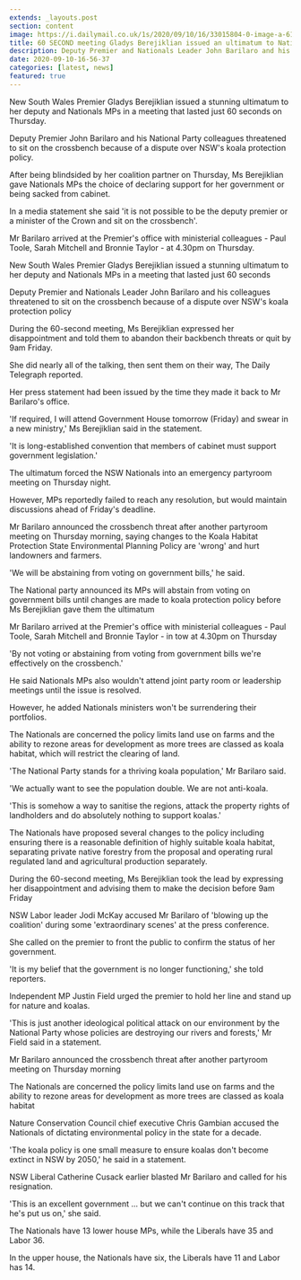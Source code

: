 ```yaml
---
extends: _layouts.post
section: content
image: https://i.dailymail.co.uk/1s/2020/09/10/16/33015804-0-image-a-61_1599751422919.jpg 
title: 60 SECOND meeting Gladys Berejiklian issued an ultimatum to National MPs Back me in or quit 
description: Deputy Premier and Nationals Leader John Barilaro and his colleagues threatened to sit on the crossbench because of a dispute over NSWs koala protection policy. 
date: 2020-09-10-16-56-37 
categories: [latest, news] 
featured: true 
--- 
```

New South Wales Premier Gladys Berejiklian issued a stunning ultimatum to her deputy and Nationals MPs in a meeting that lasted just 60 seconds on Thursday.

Deputy Premier John Barilaro and his National Party colleagues threatened to sit on the crossbench because of a dispute over NSW's koala protection policy. 

After being blindsided by her coalition partner on Thursday, Ms Berejiklian gave Nationals MPs the choice of declaring support for her government or being sacked from cabinet.

In a media statement she said 'it is not possible to be the deputy premier or a minister of the Crown and sit on the crossbench'.

Mr Barilaro arrived at the Premier's office with ministerial colleagues - Paul Toole, Sarah Mitchell and Bronnie Taylor - at 4.30pm on Thursday. 

New South Wales Premier Gladys Berejiklian issued a stunning ultimatum to her deputy and Nationals MPs in a meeting that lasted just 60 seconds

Deputy Premier and Nationals Leader John Barilaro and his colleagues threatened to sit on the crossbench because of a dispute over NSW's koala protection policy 

During the 60-second meeting, Ms Berejiklian expressed her disappointment and told them to abandon their backbench threats or quit by 9am Friday.

She did nearly all of the talking, then sent them on their way, The Daily Telegraph reported. 

Her press statement had been issued by the time they made it back to Mr Barilaro's office. 

'If required, I will attend Government House tomorrow (Friday) and swear in a new ministry,' Ms Berejiklian said in the statement.

'It is long-established convention that members of cabinet must support government legislation.' 

The ultimatum forced the NSW Nationals into an emergency partyroom meeting on Thursday night. 

However, MPs reportedly failed to reach any resolution, but would maintain discussions ahead of Friday's deadline.

Mr Barilaro announced the crossbench threat after another partyroom meeting on Thursday morning, saying changes to the Koala Habitat Protection State Environmental Planning Policy are 'wrong' and hurt landowners and farmers.

'We will be abstaining from voting on government bills,' he said.

The National party announced its MPs will abstain from voting on government bills until changes are made to koala protection policy before Ms Berejiklian gave them the ultimatum

Mr Barilaro arrived at the Premier's office with ministerial colleagues - Paul Toole, Sarah Mitchell and Bronnie Taylor - in tow at 4.30pm on Thursday

'By not voting or abstaining from voting from government bills we're effectively on the crossbench.'

He said Nationals MPs also wouldn't attend joint party room or leadership meetings until the issue is resolved.

However, he added Nationals ministers won't be surrendering their portfolios.

The Nationals are concerned the policy limits land use on farms and the ability to rezone areas for development as more trees are classed as koala habitat, which will restrict the clearing of land.

'The National Party stands for a thriving koala population,' Mr Barilaro said.

'We actually want to see the population double. We are not anti-koala.

'This is somehow a way to sanitise the regions, attack the property rights of landholders and do absolutely nothing to support koalas.'

The Nationals have proposed several changes to the policy including ensuring there is a reasonable definition of highly suitable koala habitat, separating private native forestry from the proposal and operating rural regulated land and agricultural production separately.

During the 60-second meeting, Ms Berejiklian took the lead by expressing her disappointment and advising them to make the decision before 9am Friday

NSW Labor leader Jodi McKay accused Mr Barilaro of 'blowing up the coalition' during some 'extraordinary scenes' at the press conference.

She called on the premier to front the public to confirm the status of her government.

'It is my belief that the government is no longer functioning,' she told reporters.

Independent MP Justin Field urged the premier to hold her line and stand up for nature and koalas.

'This is just another ideological political attack on our environment by the National Party whose policies are destroying our rivers and forests,' Mr Field said in a statement.

Mr Barilaro announced the crossbench threat after another partyroom meeting on Thursday morning

The Nationals are concerned the policy limits land use on farms and the ability to rezone areas for development as more trees are classed as koala habitat

Nature Conservation Council chief executive Chris Gambian accused the Nationals of dictating environmental policy in the state for a decade.

'The koala policy is one small measure to ensure koalas don't become extinct in NSW by 2050,' he said in a statement.

NSW Liberal Catherine Cusack earlier blasted Mr Barilaro and called for his resignation.

'This is an excellent government ... but we can't continue on this track that he's put us on,' she said.

The Nationals have 13 lower house MPs, while the Liberals have 35 and Labor 36.

In the upper house, the Nationals have six, the Liberals have 11 and Labor has 14.

